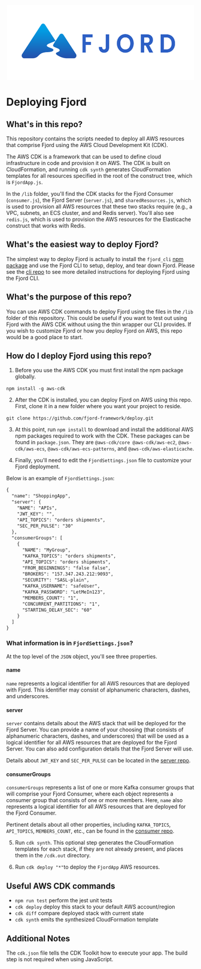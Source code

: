 <p align="center">
  <img src="./readme_materials/fjord.svg" width="500" height="200" />
</p>

# Deploying Fjord

## What's in this repo?

This repository contains the scripts needed to deploy all AWS resources that comprise Fjord using the AWS Cloud Development Kit (CDK).

The AWS CDK is a framework that can be used to define cloud infrastructure in code and provision it on AWS. The CDK is built on CloudFormation, and running `cdk synth` generates CloudFormation templates for all resources specified in the root of the construct tree, which is `FjordApp.js`.

In the `/lib` folder, you'll find the CDK stacks for the Fjord Consumer (`consumer.js`), the Fjord Server (`server.js`), and `sharedResources.js`, which is used to provision all AWS resources that these two stacks require (e.g., a VPC, subnets, an ECS cluster, and and Redis server). You'll also see `redis.js`, which is used to provision the AWS resources for the Elasticache construct that works with Redis.

## What's the easiest way to deploy Fjord?

The simplest way to deploy Fjord is actually to install the `fjord_cli` [npm package](https://www.npmjs.com/package/fjord_cli) and use the Fjord CLI to setup, deploy, and tear down Fjord. Please see the [cli repo](https://github.com/fjord-framework/cli) to see more detailed instructions for deploying Fjord using the Fjord CLI.

## What's the purpose of this repo?

You can use AWS CDK commands to deploy Fjord using the files in the `/lib` folder of this repository. This could be useful if you want to test out using Fjord with the AWS CDK without using the thin wrapper our CLI provides. If you wish to customize Fjord or how you deploy Fjord on AWS, this repo would be a good place to start.

## How do I deploy Fjord using this repo?

1. Before you use the AWS CDK you must first install the npm package globally.

`npm install -g aws-cdk`

2. After the CDK is installed, you can deploy Fjord on AWS using this repo. First, clone it in a new folder where you want your project to reside.

`git clone https://github.com/fjord-framework/deploy.git`

3. At this point, run `npm install` to download and install the additional AWS npm packages required to work with the CDK. These packages can be found in `package.json`. They are `@aws-cdk/core @aws-cdk/aws-ec2`, `@aws-cdk/aws-ecs`, `@aws-cdk/aws-ecs-patterns`, and `@aws-cdk/aws-elasticache`.

4. Finally, you'll need to edit the `FjordSettings.json` file to customize your Fjord deployment.

Below is an example of `FjordSettings.json`:

```
{
  "name": "ShoppingApp",
  "server": {
    "NAME": "APIs",
    "JWT_KEY": "",
    "API_TOPICS": "orders shipments",
    "SEC_PER_PULSE": "30"
  },
  "consumerGroups": [
    {
      "NAME": "MyGroup",
      "KAFKA_TOPICS": "orders shipments",
      "API_TOPICS": "orders shipments",
      "FROM_BEGINNINGS": "false false",
      "BROKERS": "157.347.243.212:9093",
      "SECURITY": "SASL-plain",
      "KAFKA_USERNAME": "safeUser",
      "KAFKA_PASSWORD": "LetMeIn123",
      "MEMBERS_COUNT": "1",
      "CONCURRENT_PARTITIONS": "1",
      "STARTING_DELAY_SEC": "60"
    }
  ]
}
```

### What information is in `FjordSettings.json`?

At the top level of the `JSON` object, you'll see three properties.

#### name

`name` represents a logical identifier for all AWS resources that are deployed with Fjord. This identifier may consist of alphanumeric characters, dashes, and underscores.

#### server

`server` contains details about the AWS stack that will be deployed for the Fjord Server. You can provide a name of your choosing (that consists of alphanumeric characters, dashes, and underscores) that will be used as a logical identifier for all AWS resources that are deployed for the Fjord Server. You can also add configuration details that the Fjord Server will use.

Details about `JWT_KEY` and `SEC_PER_PULSE` can be located in the [server repo](https://github.com/fjord-framework/server).

#### consumerGroups

`consumerGroups` represents a list of one or more Kafka consumer groups that will comprise your Fjord Consumer, where each object represents a consumer group that consists of one or more members. Here, `name` also represents a logical identifier for all AWS resources that are deployed for the Fjord Consumer.

Pertinent details about all other properties, including `KAFKA_TOPICS`, `API_TOPICS`, `MEMBERS_COUNT`, etc., can be found in the [consumer repo](https://github.com/fjord-framework/consumer).

5. Run `cdk synth`. This optional step generates the CloudFormation templates for each stack, if they are not already present, and places them in the `/cdk.out` directory.

6. Run `cdk deploy "*"`to deploy the `FjordApp` AWS resources.

## Useful AWS CDK commands

- `npm run test` perform the jest unit tests
- `cdk deploy` deploy this stack to your default AWS account/region
- `cdk diff` compare deployed stack with current state
- `cdk synth` emits the synthesized CloudFormation template

## Additional Notes

The `cdk.json` file tells the CDK Toolkit how to execute your app. The build step is not required when using JavaScript.
